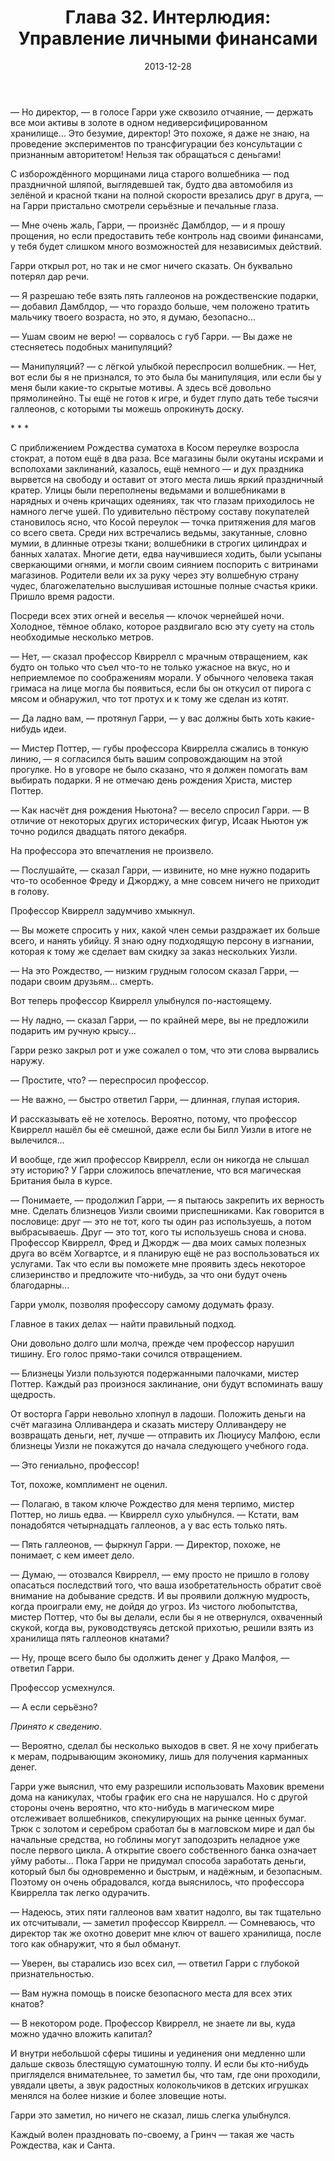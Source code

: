 ﻿---
title: "Глава 32. Интерлюдия: Управление личными финансами"
description: "Глава 32. Интерлюдия: Управление личными финансами"
categories: "глава"
layout: "chapters"
weight: "32"
date: "2013-12-28"
lastmod: "2018-09-26"
---

— Но директор, — в голосе Гарри уже сквозило отчаяние, — держать все мои активы в золоте в одном недиверсифицированном хранилище… Это безумие, директор! Это похоже, я даже не знаю, на проведение экспериментов по трансфигурации без консультации с признанным авторитетом! Нельзя так обращаться с деньгами!

С изборождённого морщинами лица старого волшебника — под праздничной шляпой, выглядевшей так, будто два автомобиля из зелёной и красной ткани на полной скорости врезались друг в друга, — на Гарри пристально смотрели серьёзные и печальные глаза.

— Мне очень жаль, Гарри, — произнёс Дамблдор, — и я прошу прощения, но если предоставить тебе контроль над своими финансами, у тебя будет слишком много возможностей для независимых действий.

Гарри открыл рот, но так и не смог ничего сказать. Он буквально потерял дар речи.

— Я разрешаю тебе взять пять галлеонов на рождественские подарки, — добавил Дамблдор, — что гораздо больше, чем положено тратить мальчику твоего возраста, но это, я думаю, безопасно...

*—* Ушам своим не верю! — сорвалось с губ Гарри. — Вы даже не стесняетесь подобных манипуляций?

— Манипуляций? — с лёгкой улыбкой переспросил волшебник. — Нет, вот если бы я не признался, то это была бы манипуляция, или если бы у меня были какие-то скрытые мотивы. А здесь всё довольно прямолинейно. Ты ещё не готов к игре, и будет глупо дать тебе тысячи галлеонов, с которыми ты можешь опрокинуть доску.

\* \* \*

С приближением Рождества суматоха в Косом переулке возросла стократ, а потом ещё в два раза. Все магазины были окутаны искрами и всполохами заклинаний, казалось, ещё немного — и дух праздника вырвется на свободу и оставит от этого места лишь яркий праздничный кратер. Улицы были переполнены ведьмами и волшебниками в нарядных и очень кричащих одеяниях, так что глазам приходилось не намного легче ушей. По удивительно пёстрому составу покупателей становилось ясно, что Косой переулок — точка притяжения для магов со всего света. Среди них встречались ведьмы, закутанные, словно мумии, в длинные отрезы ткани; волшебники в строгих цилиндрах и банных халатах. Многие дети, едва научившиеся ходить, были усыпаны сверкающими огнями, и могли своим сиянием поспорить с витринами магазинов. Родители вели их за руку через эту волшебную страну чудес, благожелательно выслушивая истошные полные счастья крики. Пришло время радости.

Посреди всех этих огней и веселья — клочок чернейшей ночи. Холодное, тёмное облако, которое раздвигало всю эту суету на столь необходимые несколько метров.

— Нет, — сказал профессор Квиррелл с мрачным отвращением, как будто он только что съел что-то не только ужасное на вкус, но и неприемлемое по соображениям морали. У обычного человека такая гримаса на лице могла бы появиться, если бы он откусил от пирога с мясом и обнаружил, что тот протух и к тому же сделан из котят. 

— Да ладно вам, — протянул Гарри, — у вас должны быть хоть какие-нибудь идеи.

— Мистер Поттер, — губы профессора Квиррелла сжались в тонкую линию, — я согласился быть вашим сопровождающим на этой прогулке. Но в уговоре не было сказано, что я должен помогать вам выбирать подарки. Я не отмечаю день рождения Христа, мистер Поттер.

— Как насчёт дня рождения Ньютона? — весело спросил Гарри. — В отличие от некоторых других исторических фигур, Исаак Ньютон уж точно родился двадцать пятого декабря.

На профессора это впечатления не произвело.

— Послушайте, — сказал Гарри, — извините, но мне нужно подарить что-то особенное Фреду и Джорджу, а мне совсем ничего не приходит в голову.

Профессор Квиррелл задумчиво хмыкнул.

— Вы можете спросить у них, какой член семьи раздражает их больше всего, и нанять убийцу. Я знаю одну подходящую персону в изгнании, которая к тому же сделает вам скидку за заказ нескольких Уизли.

— На это Рождество, — низким грудным голосом сказал Гарри, — подари своим друзьям... смерть.

Вот теперь профессор Квиррелл улыбнулся по-настоящему.

— Ну ладно, — сказал Гарри, — по крайней мере, вы не предложили подарить им ручную крысу...

Гарри резко закрыл рот и уже сожалел о том, что эти слова вырвались наружу.

— Простите, что? — переспросил профессор.

— Не важно, — быстро ответил Гарри, — длинная, глупая история.

И рассказывать её не хотелось. Вероятно, потому, что профессор Квиррелл нашёл бы её смешной, даже если бы Билл Уизли в итоге не вылечился...

И вообще, где жил профессор Квиррелл, если он никогда не слышал эту историю? У Гарри сложилось впечатление, что вся магическая Британия была в курсе.

— Понимаете, — продолжил Гарри, — я пытаюсь закрепить их верность мне. Сделать близнецов Уизли своими приспешниками. Как говорится в пословице: друг — это не тот, кого ты один раз используешь, а потом выбрасываешь. Друг — это тот, кого ты используешь снова и снова. Профессор Квиррелл, Фред и Джордж — два моих самых полезных друга во всём Хогвартсе, и я планирую ещё не раз воспользоваться их услугами. Так что если вы поможете мне проявить здесь некоторое слизеринство и предложите что-нибудь, за что они будут очень благодарны...

Гарри умолк, позволяя профессору самому додумать фразу.

Главное в таких делах — найти правильный подход.

Они довольно долго шли молча, прежде чем профессор нарушил тишину. Его голос прямо-таки сочился отвращением.

— Близнецы Уизли пользуются подержанными палочками, мистер Поттер. Каждый раз произнося заклинание, они будут вспоминать вашу щедрость.

От восторга Гарри невольно хлопнул в ладоши. Положить деньги на счёт магазина Олливандера и сказать мистеру Олливандеру не возвращать деньги, нет, лучше — отправить их Люциусу Малфою, если близнецы Уизли не покажутся до начала следующего учебного года.

*—* Это гениально, профессор!

Тот, похоже, комплимент не оценил.

— Полагаю, в таком ключе Рождество для меня терпимо, мистер Поттер, но лишь едва. — Квиррелл сухо улыбнулся. — Кстати, вам понадобятся четырнадцать галлеонов, а у вас есть только пять.

*—* Пять галлеонов, — фыркнул Гарри. — Директор, похоже, не понимает, с кем имеет дело.

— Думаю, — отозвался Квиррелл, — ему просто не пришло в голову опасаться последствий того, что ваша изобретательность обратит своё внимание на добывание средств. И вы проявили должную мудрость, когда проиграли ему, не дойдя до угроз. Из чистого любопытства, мистер Поттер, что бы вы делали, если бы я не отвернулся, охваченный скукой, когда вы, руководствуясь детской прихотью, решили взять из хранилища пять галлеонов кнатами?

— Ну, проще всего было бы одолжить денег у Драко Малфоя, — ответил Гарри.

Профессор усмехнулся.

— А если серьёзно?

*Принято к сведению*.

— Вероятно, сделал бы несколько выходов в свет. Я не хочу прибегать к мерам, подрывающим экономику, лишь для получения карманных денег.

Гарри уже выяснил, что ему разрешили использовать Маховик времени дома на каникулах, чтобы график его сна не нарушался. Но с другой стороны очень вероятно, что кто-нибудь в магическом мире отслеживает волшебников, спекулирующих на рынке ценных бумаг. Трюк с золотом и серебром сработал бы в магловском мире и дал бы начальные средства, но гоблины могут заподозрить неладное уже после первого цикла. А открытие своего собственного банка означает уйму работы... Пока Гарри не придумал способа заработать деньги, который был бы одновременно и быстрым, и надёжным, и безопасным. Поэтому он очень обрадовался, когда выяснилось, что профессора Квиррелла так легко одурачить.

— Надеюсь, этих пяти галлеонов вам хватит надолго, вы так тщательно их отсчитывали, — заметил профессор Квиррелл. — Сомневаюсь, что директор так же охотно доверит мне ключ от вашего хранилища, после того как обнаружит, что я был обманут.

— Уверен, вы старались изо всех сил, — ответил Гарри с глубокой признательностью.

— Вам нужна помощь в поиске безопасного места для всех этих кнатов?

— В некотором роде. Профессор Квиррелл, не знаете ли вы, куда можно удачно вложить капитал?

И внутри небольшой сферы тишины и уединения они медленно шли дальше сквозь блестящую суматошную толпу. И если бы кто-нибудь пригляделся внимательнее, то заметил бы, что там, где они проходили, увядали цветы, а звук радостных колокольчиков в детских игрушках менялся на более низкие и более зловещие ноты.

Гарри это заметил, но ничего не сказал, лишь слегка улыбнулся.

Каждый волен праздновать по-своему, а Гринч — такая же часть Рождества, как и Санта.

